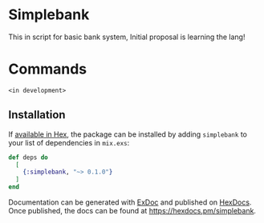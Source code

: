 # Simplebank
This in script for basic bank system, Initial proposal is learning the lang!

# Commands
```
<in development>
``` 

## Installation

If [available in Hex](https://hex.pm/docs/publish), the package can be installed
by adding `simplebank` to your list of dependencies in `mix.exs`:

```elixir
def deps do
  [
    {:simplebank, "~> 0.1.0"}
  ]
end
```

Documentation can be generated with [ExDoc](https://github.com/elixir-lang/ex_doc)
and published on [HexDocs](https://hexdocs.pm). Once published, the docs can
be found at <https://hexdocs.pm/simplebank>.

